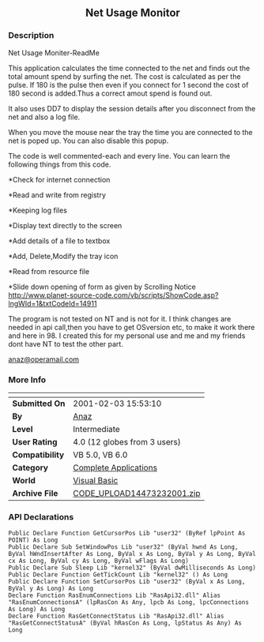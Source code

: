 ﻿<div align="center">

## Net Usage Monitor


</div>

### Description

Net Usage Moniter-ReadMe

This application calculates the time connected to the net and finds out the total amount spend by surfing the net. The cost is calculated as per the pulse. If 180 is the pulse then even if you connect for 1 second the cost of 180 second is added.Thus a correct amout spend is found out.

It also uses DD7 to display the session details after you disconnect from the net and also a log file.

When you move the mouse near the tray the time you are connected to the net is poped up. You can also disable this popup.

The code is well commented-each and every line. You can learn the following things from this code.

*Check for internet connection

*Read and write from registry

*Keeping log files

*Display text directly to the screen

*Add details of a file to textbox

*Add, Delete,Modify the tray icon

*Read from resource file

*Slide down opening of form as given by Scrolling Notice http://www.planet-source-code.com/vb/scripts/ShowCode.asp?lngWId=1&txtCodeId=14911

The program is not tested on NT and is not for it. I think changes are needed in api call,then you have to get OSversion etc, to make it work there and here in 98. I created this for my personal use and me and my friends dont have NT to test the other part.

anaz@operamail.com
 
### More Info
 


<span>             |<span>
---                |---
**Submitted On**   |2001-02-03 15:53:10
**By**             |[Anaz](https://github.com/Planet-Source-Code/PSCIndex/blob/master/ByAuthor/anaz.md)
**Level**          |Intermediate
**User Rating**    |4.0 (12 globes from 3 users)
**Compatibility**  |VB 5\.0, VB 6\.0
**Category**       |[Complete Applications](https://github.com/Planet-Source-Code/PSCIndex/blob/master/ByCategory/complete-applications__1-27.md)
**World**          |[Visual Basic](https://github.com/Planet-Source-Code/PSCIndex/blob/master/ByWorld/visual-basic.md)
**Archive File**   |[CODE\_UPLOAD14473232001\.zip](https://github.com/Planet-Source-Code/anaz-net-usage-monitor__1-14964/archive/master.zip)

### API Declarations

```
Public Declare Function GetCursorPos Lib "user32" (ByRef lpPoint As POINT) As Long
Public Declare Sub SetWindowPos Lib "user32" (ByVal hwnd As Long, ByVal hWndInsertAfter As Long, ByVal x As Long, ByVal y As Long, ByVal cx As Long, ByVal cy As Long, ByVal wFlags As Long)
Public Declare Sub Sleep Lib "kernel32" (ByVal dwMilliseconds As Long)
Public Declare Function GetTickCount Lib "kernel32" () As Long
Public Declare Function SetCursorPos Lib "user32" (ByVal x As Long, ByVal y As Long) As Long
Declare Function RasEnumConnections Lib "RasApi32.dll" Alias "RasEnumConnectionsA" (lpRasCon As Any, lpcb As Long, lpcConnections As Long) As Long
Declare Function RasGetConnectStatus Lib "RasApi32.dll" Alias "RasGetConnectStatusA" (ByVal hRasCon As Long, lpStatus As Any) As Long
```





